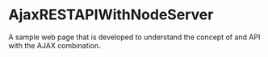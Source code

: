 # AjaxRESTAPIWithNodeServer
A sample web page that is developed to understand the concept of and API with the AJAX combination.
